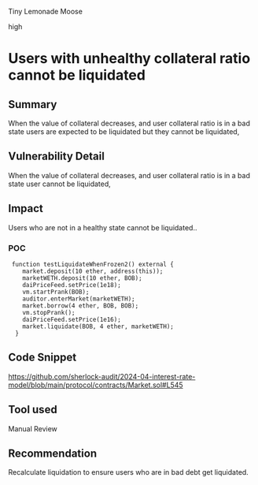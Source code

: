 Tiny Lemonade Moose

high

# Users with unhealthy collateral ratio cannot be liquidated

## Summary
When the value of collateral decreases, and user collateral ratio is in a bad state users are expected to be liquidated but they cannot be liquidated,

## Vulnerability Detail
When the value of collateral decreases, and user collateral ratio is in a bad state user cannot be liquidated,

## Impact
Users who are not in a healthy state cannot be liquidated..

### POC

```solidity
 function testLiquidateWhenFrozen2() external {
    market.deposit(10 ether, address(this));
    marketWETH.deposit(10 ether, BOB);
    daiPriceFeed.setPrice(1e18);
    vm.startPrank(BOB);
    auditor.enterMarket(marketWETH);
    market.borrow(4 ether, BOB, BOB);
    vm.stopPrank();
    daiPriceFeed.setPrice(1e16);
    market.liquidate(BOB, 4 ether, marketWETH);
  }
  ```
## Code Snippet
https://github.com/sherlock-audit/2024-04-interest-rate-model/blob/main/protocol/contracts/Market.sol#L545

## Tool used

Manual Review

## Recommendation
Recalculate liquidation to ensure users who are in bad debt get liquidated.